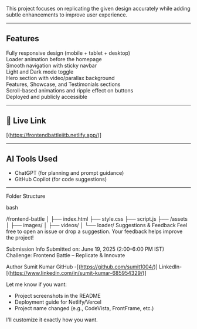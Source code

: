 This project focuses on replicating the given design accurately while adding subtle enhancements to improve user experience.

---

##  Features

 Fully responsive design (mobile + tablet + desktop)  
 Loader animation before the homepage  
 Smooth navigation with sticky navbar  
 Light and Dark mode toggle  
 Hero section with video/parallax background  
 Features, Showcase, and Testimonials sections  
 Scroll-based animations and ripple effect on buttons  
 Deployed and publicly accessible  

---

## 🔗 Live Link

 [(https://frontendbattleiitb.netlify.app/)]

---

##  AI Tools Used

- ChatGPT (for planning and prompt guidance)
- GitHub Copilot (for code suggestions)

---

Folder Structure

bash

/frontend-battle
│
├── index.html
├── style.css
├── script.js
├── /assets
│   ├── images/
│   ├── videos/
│   └── loader/
 Suggestions & Feedback
Feel free to open an issue or drop a suggestion. Your feedback helps improve the project!

Submission Info
Submitted on: June 19, 2025 (2:00–6:00 PM IST)
Challenge: Frontend Battle – Replicate & Innovate

Author
Sumit Kumar
GitHub -[(https://github.com/sumit1004/)]
LinkedIn-[(https://www.linkedin.com/in/sumit-kumar-685954329/)]

Let me know if you want:
- Project screenshots in the README  
- Deployment guide for Netlify/Vercel  
- Project name changed (e.g., CodeVista, FrontFrame, etc.)

I'll customize it exactly how you want. 






